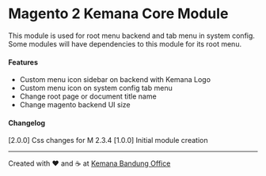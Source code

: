 # Magento 2 Kemana Core Module

This module is used for root menu backend and tab menu in system config. Some modules will have dependencies to this module for its root menu.

#### Features

* Custom menu icon sidebar on backend with Kemana Logo
* Custom menu icon on system config tab menu
* Change root page or document title name
* Change magento backend UI size

#### Changelog

[2.0.0] Css changes for M 2.3.4
[1.0.0] Initial module creation

---

Created with :heart: and :coffee: at [Kemana Bandung Office](http://kemana.com/)
